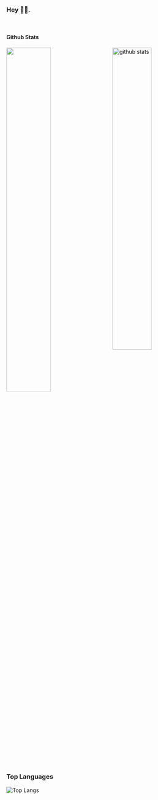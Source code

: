 ### Hey 👋🏻.
<br />

#### Github Stats
<img src="https://github-readme-stats.vercel.app/api?username=BishrGhalil&show_icons=true&theme=gotham" alt="github stats" width="45%" align="right"/>
<img src="https://github-readme-streak-stats.herokuapp.com/?user=BishrGhalil&theme=dark" width="48%" >

### Top Languages
 ![Top Langs](https://github-readme-stats.vercel.app/api/top-langs/?username=BishrGhalil&layout=compact)
